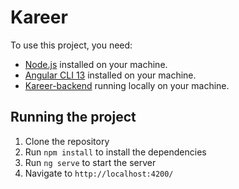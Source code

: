 # Kareer

To use this project, you need:
- [Node.js](https://nodejs.org/en/) installed on your machine.
- [Angular CLI 13](https://cli.angular.io/) installed on your machine.
- [Kareer-backend](https://github.com/Mino1289/Kareer-backend) running locally on your machine.

## Running the project

1. Clone the repository
2. Run `npm install` to install the dependencies
3. Run `ng serve` to start the server
4. Navigate to `http://localhost:4200/`
